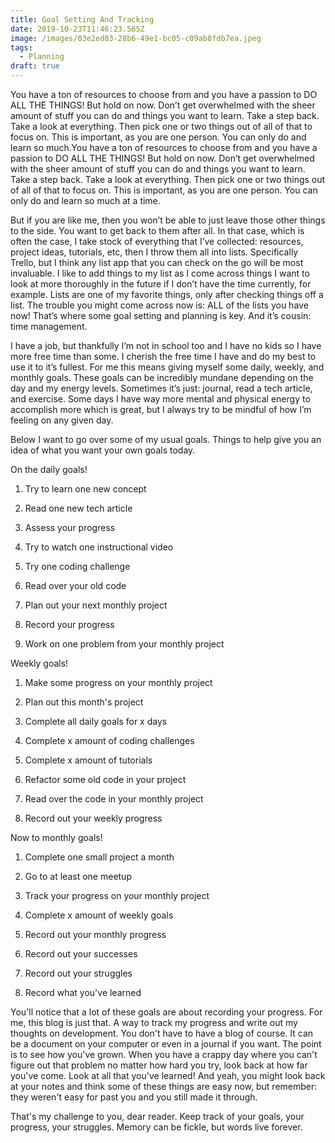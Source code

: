 ```yaml
---
title: Goal Setting And Tracking
date: 2019-10-23T11:46:23.565Z
image: /images/03e2ed83-28b6-49e1-bc05-c09ab8fdb7ea.jpeg
tags:
  - Planning
draft: true
---
```

You have a ton of resources to choose from and you have a passion to DO ALL THE THINGS! But hold on now. Don’t get overwhelmed with the sheer amount of stuff you can do and things you want to learn. Take a step back. Take a look at everything. Then pick one or two things out of all of that to focus on. This is important, as you are one person. You can only do and learn so much.You have a ton of resources to choose from and you have a passion to DO ALL THE THINGS! But hold on now. Don’t get overwhelmed with the sheer amount of stuff you can do and things you want to learn. Take a step back. Take a look at everything. Then pick one or two things out of all of that to focus on. This is important, as you are one person. You can only do and learn so much at a time.

But if you are like me, then you won’t be able to just leave those other things to the side. You want to get back to them after all. In that case, which is often the case, I take stock of everything that I’ve collected: resources, project ideas, tutorials, etc, then I throw them all into lists. Specifically Trello, but I think any list app that you can check on the go will be most invaluable. I like to add things to my list as I come across things I want to look at more thoroughly in the future if I don’t have the time currently, for example. Lists are one of my favorite things, only after checking things off a list. The trouble you might come across now is: ALL of the lists you have now! That’s where some goal setting and planning is key. And it’s cousin: time management.

I have a job, but thankfully I’m not in school too and I have no kids so I have more free time than some. I cherish the free time I have and do my best to use it to it’s fullest. For me this means giving myself some daily, weekly, and monthly goals. These goals can be incredibly mundane depending on the day and my energy levels. Sometimes it’s just: journal, read a tech article, and exercise. Some days I have way more mental and physical energy to accomplish more which is great, but I always try to be mindful of how I’m feeling on any given day.

Below I want to go over some of my usual goals. Things to help give you an idea of what you want your own goals today.



On the daily goals! 



1. Try to learn one new concept

2. Read one new tech article

3. Assess your progress

4. Try to watch one instructional video

5. Try one coding challenge

6. Read over your old code

7. Plan out your next monthly project

8. Record your progress

9. Work on one problem from your monthly project 



Weekly goals!



1. Make some progress on your monthly project

2. Plan out this month's project

3. Complete all daily goals for x days

4. Complete x amount of coding challenges

5. Complete x amount of tutorials

6. Refactor some old code in your project

7. Read over the code in your monthly project

8. Record out your weekly progress



Now to monthly goals!



1. Complete one small project a month

2. Go to at least one meetup

3. Track your progress on your monthly project

4. Complete x amount of weekly goals 

5. Record out your monthly progress

6. Record out your successes

7. Record out your struggles

8. Record what you've learned



You'll notice that a lot of these goals are about recording your progress. For me, this blog is just that. A way to track my progress and write out my thoughts on development. You don't have to have a blog of course. It can be a document on your computer or even in a journal if you want. The point is to see how you've grown. When you have a crappy day where you can't figure out that problem no matter how hard you try, look back at how far you've come. Look at all that you've learned! And yeah, you might look back at your notes and think some of these things are easy now, but remember: they weren't easy for past you and you still made it through.

That's my challenge to you, dear reader. Keep track of your goals, your progress, your struggles. Memory can be fickle, but words live forever.
